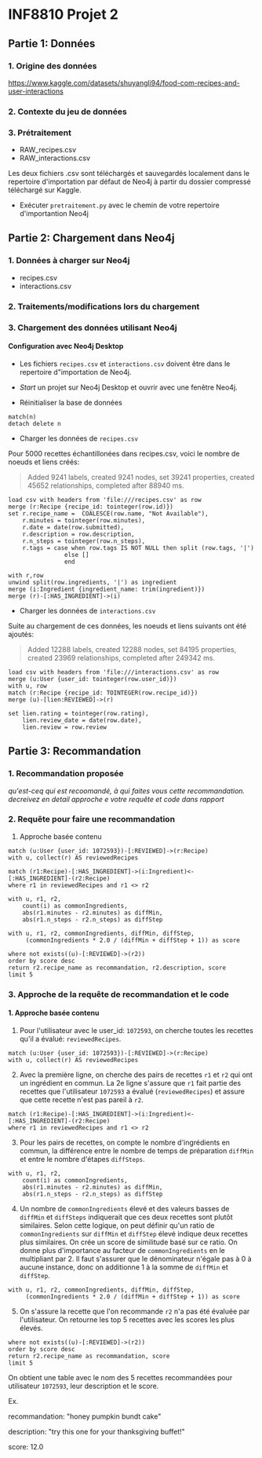 # INF8810 Projet 2

## Partie 1: Données

### 1. Origine des données
https://www.kaggle.com/datasets/shuyangli94/food-com-recipes-and-user-interactions

### 2. Contexte du jeu de données
### 3. Prétraitement
- RAW_recipes.csv
- RAW_interactions.csv

Les deux fichiers .csv sont téléchargés et sauvegardés localement dans le repertoire d'importation par défaut de Neo4j à partir du dossier compressé téléchargé sur Kaggle.

- Exécuter `pretraitement.py` avec le chemin de votre repertoire d'importantion Neo4j

## Partie 2: Chargement dans Neo4j

### 1. Données à charger sur Neo4j
* recipes.csv
* interactions.csv



### 2. Traitements/modifications lors du chargement
### 3. Chargement des données utilisant Neo4j

#### Configuration avec Neo4j Desktop
- Les fichiers `recipes.csv` et `interactions.csv` doivent être dans le repertoire d"importation de Neo4j.
- <i>Start</i> un projet sur Neo4j Desktop et ouvrir avec une fenêtre Neo4j.

- Réinitialiser la base de données
```
match(n)
detach delete n
```
- Charger les données de `recipes.csv`

Pour 5000 recettes échantillonées dans recipes.csv, voici le nombre de noeuds et liens créés:
> Added 9241 labels, created 9241 nodes, set 39241 properties, created 45652 relationships, completed after 88940 ms.

```
load csv with headers from 'file:///recipes.csv' as row 
merge (r:Recipe {recipe_id: tointeger(row.id)})
set r.recipe_name =  COALESCE(row.name, "Not Available"),
    r.minutes = tointeger(row.minutes),
    r.date = date(row.submitted),
    r.description = row.description,
    r.n_steps = tointeger(row.n_steps),
    r.tags = case when row.tags IS NOT NULL then split (row.tags, '|')
                else []
                end

with r,row
unwind split(row.ingredients, '|') as ingredient
merge (i:Ingredient {ingredient_name: trim(ingredient)})
merge (r)-[:HAS_INGREDIENT]->(i)
```


- Charger les données de `interactions.csv`

Suite au chargement de ces données, les noeuds et liens suivants ont été ajoutés:
> Added 12288 labels, created 12288 nodes, set 84195 properties, created 23969 relationships, completed after 249342 ms.

```
load csv with headers from 'file:///interactions.csv' as row
merge (u:User {user_id: tointeger(row.user_id)})
with u, row
match (r:Recipe {recipe_id: TOINTEGER(row.recipe_id)})
merge (u)-[lien:REVIEWED]->(r)

set lien.rating = tointeger(row.rating),
    lien.review_date = date(row.date),
    lien.review = row.review
```

## Partie 3: Recommandation

### 1. Recommandation proposée
*qu'est-ceq qui est recoomandé, à qui faites vous cette recommandation.
decreivez en detail approche e votre requête et code dans rapport*
### 2. Requête pour faire une recommandation

1. Approche basée contenu
```
match (u:User {user_id: 1072593})-[:REVIEWED]->(r:Recipe)
with u, collect(r) AS reviewedRecipes

match (r1:Recipe)-[:HAS_INGREDIENT]->(i:Ingredient)<-[:HAS_INGREDIENT]-(r2:Recipe)
where r1 in reviewedRecipes and r1 <> r2

with u, r1, r2,
    count(i) as commonIngredients,
    abs(r1.minutes - r2.minutes) as diffMin,
    abs(r1.n_steps - r2.n_steps) as diffStep

with u, r1, r2, commonIngredients, diffMin, diffStep, 
     (commonIngredients * 2.0 / (diffMin + diffStep + 1)) as score

where not exists((u)-[:REVIEWED]->(r2))
order by score desc
return r2.recipe_name as recommandation, r2.description, score
limit 5
```

### 3. Approche de la requête de recommandation et le code
#### 1. Approche basée contenu

1. Pour l'utilisateur avec le user_id: `1072593`, on cherche toutes les recettes qu'il a évalué: `reviewedRecipes`.
```
match (u:User {user_id: 1072593})-[:REVIEWED]->(r:Recipe)
with u, collect(r) AS reviewedRecipes
```
2. Avec la première ligne, on cherche des pairs de recettes `r1` et `r2` qui ont un ingrédient en commun. La 2e ligne s'assure que `r1` fait partie des recettes que l'utilisateur `1072593` a évalué (`reviewedRecipes`) et assure que cette recette n'est pas pareil à `r2`.
```
match (r1:Recipe)-[:HAS_INGREDIENT]->(i:Ingredient)<-[:HAS_INGREDIENT]-(r2:Recipe)
where r1 in reviewedRecipes and r1 <> r2
```
3. Pour les pairs de recettes, on compte le nombre d'ingrédients en commun, la différence entre le nombre de temps de préparation `diffMin` et entre le nombre d'étapes `diffSteps`. 

```
with u, r1, r2,
    count(i) as commonIngredients,
    abs(r1.minutes - r2.minutes) as diffMin,
    abs(r1.n_steps - r2.n_steps) as diffStep
```
4. Un nombre de `commonIngredients` élevé et des valeurs basses de `diffMin` et `diffSteps` indiquerait que ces deux recettes sont plutôt similaires. Selon cette logique, on peut définir qu'un ratio de `commonIngredients` sur `diffMin` et `diffStep` élevé indique deux recettes plus similaires. On crée un score de similitude basé sur ce ratio. On donne plus d'importance au facteur de `commonIngredients` en le multipliant par 2. Il faut s'assurer que le dénominateur n'égale pas à 0 à aucune instance, donc on additionne 1 à la somme de `diffMin` et `diffStep`.
```
with u, r1, r2, commonIngredients, diffMin, diffStep, 
     (commonIngredients * 2.0 / (diffMin + diffStep + 1)) as score
```
5. On s'assure la recette que l'on recommande `r2` n'a pas été évaluée par l'utilisateur. On retourne les top 5 recettes avec les scores les plus élevés.
```
where not exists((u)-[:REVIEWED]->(r2))
order by score desc
return r2.recipe_name as recommandation, score
limit 5
```
On obtient une table avec le nom des 5 recettes recommandées pour utilisateur `1072593`, leur description et le score.

Ex.

recommandation: "honey pumpkin bundt cake" 

description: "try this one for your thanksgiving buffet!"   

score: 12.0
